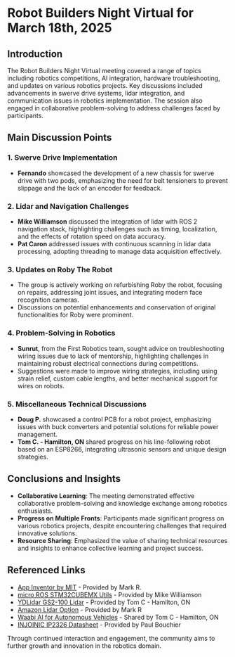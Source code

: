 # Robot Builders Night Virtual for March 18th, 2025

## Introduction
The Robot Builders Night Virtual meeting covered a range of topics including robotics competitions, AI integration, hardware troubleshooting, and updates on various robotics projects. Key discussions included advancements in swerve drive systems, lidar integration, and communication issues in robotics implementation. The session also engaged in collaborative problem-solving to address challenges faced by participants.

## Main Discussion Points

### 1. Swerve Drive Implementation
- **Fernando** showcased the development of a new chassis for swerve drive with two pods, emphasizing the need for belt tensioners to prevent slippage and the lack of an encoder for feedback.

### 2. Lidar and Navigation Challenges
- **Mike Williamson** discussed the integration of lidar with ROS 2 navigation stack, highlighting challenges such as timing, localization, and the effects of rotation speed on data accuracy.
- **Pat Caron** addressed issues with continuous scanning in lidar data processing, adopting threading to manage data acquisition effectively.

### 3. Updates on Roby The Robot
- The group is actively working on refurbishing Roby the robot, focusing on repairs, addressing joint issues, and integrating modern face recognition cameras.
- Discussions on potential enhancements and conservation of original functionalities for Roby were prominent.

### 4. Problem-Solving in Robotics
- **Sunrut**, from the First Robotics team, sought advice on troubleshooting wiring issues due to lack of mentorship, highlighting challenges in maintaining robust electrical connections during competitions.
- Suggestions were made to improve wiring strategies, including using strain relief, custom cable lengths, and better mechanical support for wires on robots.

### 5. Miscellaneous Technical Discussions
- **Doug P.** showcased a control PCB for a robot project, emphasizing issues with buck converters and potential solutions for reliable power management.
- **Tom C. - Hamilton, ON** shared progress on his line-following robot based on an ESP8266, integrating ultrasonic sensors and unique design strategies.

## Conclusions and Insights

- **Collaborative Learning**: The meeting demonstrated effective collaborative problem-solving and knowledge exchange among robotics enthusiasts.
- **Progress on Multiple Fronts**: Participants made significant progress on various robotics projects, despite encountering challenges that required innovative solutions.
- **Resource Sharing**: Emphasized the value of sharing technical resources and insights to enhance collective learning and project success.

## Referenced Links
- [App Inventor by MIT](https://appinventor.mit.edu/) - Provided by Mark R.
- [micro ROS STM32CUBEMX Utils](https://github.com/micro-ROS/micro_ros_stm32cubemx_utils/issues/131) - Provided by Mike Williamson
- [YDLidar GS2-100 Lidar](https://ca.robotshop.com/products/ydlidar-gs2-100-lidar-30cm-w-808nm-waveband?qd=b2bd334d979f603e4a18d28f8e3bb464) - Provided by Tom C - Hamilton, ON
- [Amazon Lidar Option](https://www.amazon.com/dp/B0B258RJL1) - Provided by Mark R
- [Waabi AI for Autonomous Vehicles](https://waabi.ai/) - Shared by Tom C - Hamilton, ON
- [INJOINIC IP2326 Datasheet](https://www.lcsc.com/datasheet/lcsc_datasheet_2304062030_INJOINIC-IP2326_C2832094.pdf) - Provided by Paul Bouchier

Through continued interaction and engagement, the community aims to further growth and innovation in the robotics domain.